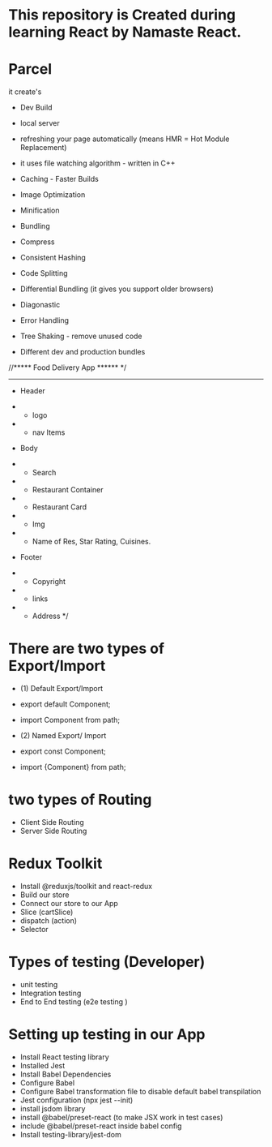 # This repository is Created during learning React by Namaste React.

# Parcel
it create's 
- Dev Build
- local server

- refreshing your page automatically (means HMR = Hot Module Replacement) 
- it uses file watching algorithm - written in C++
- Caching - Faster Builds
- Image Optimization
- Minification
- Bundling
- Compress
- Consistent Hashing
- Code Splitting 
- Differential Bundling (it gives you support older browsers)
- Diagonastic
- Error Handling
- Tree Shaking - remove unused code  
- Different dev and production bundles


//***** Food Delivery App ****** */
***
 * Header
 * - logo
 * - nav Items
 
 * Body
 * - Search
 * - Restaurant Container
 * - Restaurant Card
 * - Img
 * - Name of Res, Star Rating, Cuisines.
 
 * Footer
 * - Copyright
 * - links
 * - Address
 */


# There are two types of Export/Import

- (1) Default Export/Import

- export default Component;
- import Component from path;

- (2) Named Export/ Import

- export const Component;
- import {Component} from path; 


# two types of Routing
- Client Side Routing 
- Server Side Routing

# Redux Toolkit

- Install @reduxjs/toolkit and react-redux
- Build our store
- Connect our store to our App 
- Slice (cartSlice)
- dispatch (action)
- Selector

# Types of testing (Developer)

- unit testing
- Integration testing
- End to End testing (e2e testing )

# Setting up testing in our App 

- Install React testing library
- Installed Jest 
- Install Babel Dependencies
- Configure Babel
- Configure Babel transformation file to disable default babel transpilation
- Jest configuration (npx jest --init)
- install jsdom library
- install @babel/preset-react (to make JSX work in test cases)
- include @babel/preset-react inside babel config
- Install testing-library/jest-dom